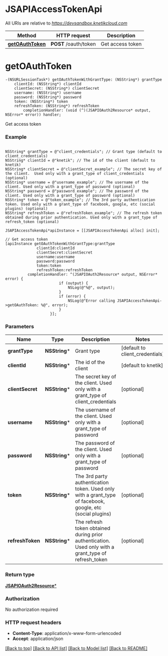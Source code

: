 # JSAPIAccessTokenApi

All URIs are relative to *https://devsandbox.knetikcloud.com*

Method | HTTP request | Description
------------- | ------------- | -------------
[**getOAuthToken**](JSAPIAccessTokenApi.md#getoauthtoken) | **POST** /oauth/token | Get access token


# **getOAuthToken**
```objc
-(NSURLSessionTask*) getOAuthTokenWithGrantType: (NSString*) grantType
    clientId: (NSString*) clientId
    clientSecret: (NSString*) clientSecret
    username: (NSString*) username
    password: (NSString*) password
    token: (NSString*) token
    refreshToken: (NSString*) refreshToken
        completionHandler: (void (^)(JSAPIOAuth2Resource* output, NSError* error)) handler;
```

Get access token

### Example 
```objc

NSString* grantType = @"client_credentials"; // Grant type (default to client_credentials)
NSString* clientId = @"knetik"; // The id of the client (default to knetik)
NSString* clientSecret = @"clientSecret_example"; // The secret key of the client.  Used only with a grant_type of client_credentials (optional)
NSString* username = @"username_example"; // The username of the client. Used only with a grant_type of password (optional)
NSString* password = @"password_example"; // The password of the client. Used only with a grant_type of password (optional)
NSString* token = @"token_example"; // The 3rd party authentication token. Used only with a grant_type of facebook, google, etc (social plugins) (optional)
NSString* refreshToken = @"refreshToken_example"; // The refresh token obtained during prior authentication. Used only with a grant_type of refresh_token (optional)

JSAPIAccessTokenApi*apiInstance = [[JSAPIAccessTokenApi alloc] init];

// Get access token
[apiInstance getOAuthTokenWithGrantType:grantType
              clientId:clientId
              clientSecret:clientSecret
              username:username
              password:password
              token:token
              refreshToken:refreshToken
          completionHandler: ^(JSAPIOAuth2Resource* output, NSError* error) {
                        if (output) {
                            NSLog(@"%@", output);
                        }
                        if (error) {
                            NSLog(@"Error calling JSAPIAccessTokenApi->getOAuthToken: %@", error);
                        }
                    }];
```

### Parameters

Name | Type | Description  | Notes
------------- | ------------- | ------------- | -------------
 **grantType** | **NSString***| Grant type | [default to client_credentials]
 **clientId** | **NSString***| The id of the client | [default to knetik]
 **clientSecret** | **NSString***| The secret key of the client.  Used only with a grant_type of client_credentials | [optional] 
 **username** | **NSString***| The username of the client. Used only with a grant_type of password | [optional] 
 **password** | **NSString***| The password of the client. Used only with a grant_type of password | [optional] 
 **token** | **NSString***| The 3rd party authentication token. Used only with a grant_type of facebook, google, etc (social plugins) | [optional] 
 **refreshToken** | **NSString***| The refresh token obtained during prior authentication. Used only with a grant_type of refresh_token | [optional] 

### Return type

[**JSAPIOAuth2Resource***](JSAPIOAuth2Resource.md)

### Authorization

No authorization required

### HTTP request headers

 - **Content-Type**: application/x-www-form-urlencoded
 - **Accept**: application/json

[[Back to top]](#) [[Back to API list]](../README.md#documentation-for-api-endpoints) [[Back to Model list]](../README.md#documentation-for-models) [[Back to README]](../README.md)

